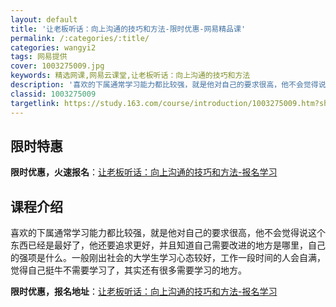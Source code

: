 ```yaml
---
layout: default
title: '让老板听话：向上沟通的技巧和方法-限时优惠-网易精品课'
permalink: /:categories/:title/
categories: wangyi2
tags: 网易提供
cover: 1003275009.jpg
keywords: 精选网课,网易云课堂,让老板听话：向上沟通的技巧和方法
description: '喜欢的下属通常学习能力都比较强，就是他对自己的要求很高，他不会觉得说这个东西已经是最好了，他还要追求更好，并且知道自己需'
classid: 1003275009
targetlink: https://study.163.com/course/introduction/1003275009.htm?share=1&shareId=1025206652&utm_campaign=share&utm_medium=iphoneShare&utm_source=&utm_u=1025206652
---
```


## 限时特惠

**限时优惠，火速报名**：[让老板听话：向上沟通的技巧和方法-报名学习](https://study.163.com/course/introduction/1003275009.htm?share=1&shareId=1025206652&utm_campaign=share&utm_medium=iphoneShare&utm_source=&utm_u=1025206652)

## 课程介绍

喜欢的下属通常学习能力都比较强，就是他对自己的要求很高，他不会觉得说这个东西已经是最好了，他还要追求更好，并且知道自己需要改进的地方是哪里，自己的强项是什么。一般刚出社会的大学生学习心态较好，工作一段时间的人会自满，觉得自己挺牛不需要学习了，其实还有很多需要学习的地方。

**限时优惠，报名地址**：[让老板听话：向上沟通的技巧和方法-报名学习](https://study.163.com/course/introduction/1003275009.htm?share=1&shareId=1025206652&utm_campaign=share&utm_medium=iphoneShare&utm_source=&utm_u=1025206652)

